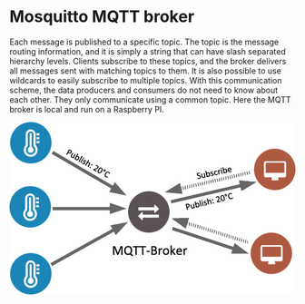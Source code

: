 # Mosquitto MQTT broker

Each message is published to a specific topic. The topic is the message routing information, and it is simply a string that can have slash separated hierarchy levels. Clients subscribe to these topics, and the broker delivers all messages sent with matching topics to them. It is also possible to use wildcards to easily subscribe to multiple topics. With this communication scheme, the data producers and consumers do not need to know about each other. They only communicate using a common topic.
Here the MQTT broker is local and run on a Raspberry PI.

<img src="../img/mqtt.png" />

